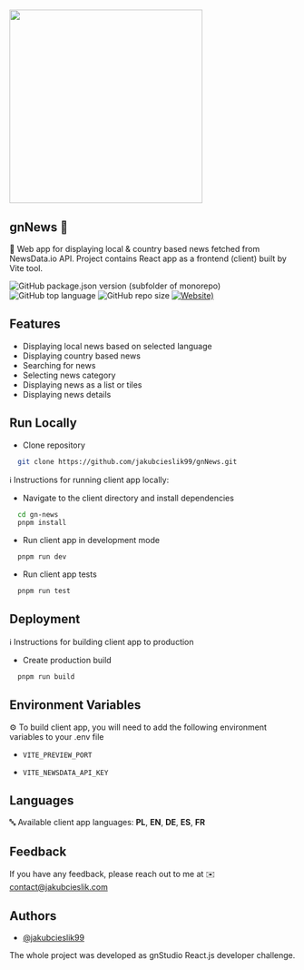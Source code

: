 # <img src="https://i.ibb.co/J7RZcV0/gn-news-1.png" width="340">

## gnNews 📰

📌 Web app for displaying local & country based news fetched from NewsData.io API. Project contains React app as a frontend
(client) built by Vite tool.

![GitHub package.json version (subfolder of monorepo)](https://img.shields.io/github/package-json/v/jakubcieslik99/gnNews?color=orange&filename=package.json&label=client%20version)
![GitHub top language](https://img.shields.io/github/languages/top/jakubcieslik99/gnNews)
![GitHub repo size](https://img.shields.io/github/repo-size/jakubcieslik99/gnNews)
[![Website)](https://img.shields.io/website?label=demo%20website&url=https%3A%2F%2Fgnnews.jakubcieslik.com%2F)](https://gnnews.jakubcieslik.com/)

## Features

- Displaying local news based on selected language
- Displaying country based news
- Searching for news
- Selecting news category
- Displaying news as a list or tiles
- Displaying news details

## Run Locally

- Clone repository

```bash
  git clone https://github.com/jakubcieslik99/gnNews.git
```

ℹ️ Instructions for running client app locally:

- Navigate to the client directory and install dependencies

```bash
  cd gn-news
  pnpm install
```

- Run client app in development mode

```bash
  pnpm run dev
```

- Run client app tests

```bash
  pnpm run test
```

## Deployment

ℹ️ Instructions for building client app to production

- Create production build

```bash
  pnpm run build
```

## Environment Variables

⚙️ To build client app, you will need to add the following environment variables to your .env file

- `VITE_PREVIEW_PORT`

- `VITE_NEWSDATA_API_KEY`

## Languages

🔤 Available client app languages: **PL**, **EN**, **DE**, **ES**, **FR**

## Feedback

If you have any feedback, please reach out to me at ✉️ contact@jakubcieslik.com

## Authors

- [@jakubcieslik99](https://www.github.com/jakubcieslik99)

The whole project was developed as gnStudio React.js developer challenge.
